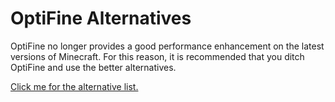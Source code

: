 # OptiFine Alternatives
OptiFine no longer provides a
good performance enhancement on
the latest versions of Minecraft.
For this reason, it is recommended
that you ditch OptiFine and use the
better alternatives.

[Click me for the alternative list.](https://github.com/MicrocontrollersDev/MigratingToLatest/blob/main/README.md#optifine-replacements)
